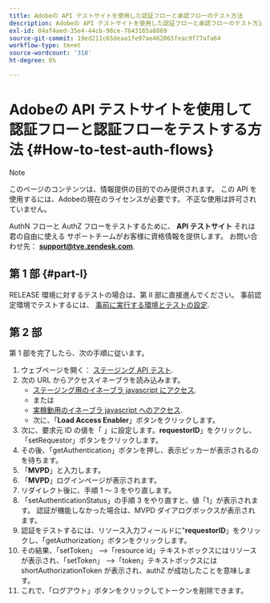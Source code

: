 ```yaml
---
title: Adobeの API テストサイトを使用した認証フローと承認フローのテスト方法
description: Adobeの API テストサイトを使用した認証フローと承認フローのテスト方法
exl-id: 04af4aed-35e4-44cb-98ce-7643165a8869
source-git-commit: 19ed211c65deaa1fe97ae462065feac9f77afa64
workflow-type: tm+mt
source-wordcount: '318'
ht-degree: 0%

---
```


# Adobeの API テストサイトを使用して認証フローと認証フローをテストする方法 {#How-to-test-auth-flows}

>[!NOTE]
>
>このページのコンテンツは、情報提供の目的でのみ提供されます。 この API を使用するには、Adobeの現在のライセンスが必要です。 不正な使用は許可されていません。

AuthN フローと AuthZ フローをテストするために、 **API テストサイト** それは君の自由に使える サポートチームがお客様に資格情報を提供します。 お問い合わせ先： **support@tve.zendesk.com**.


## 第 1 部 {#part-I}

RELEASE 環境に対するテストの場合は、第 II 部に直接進んでください。  事前認定環境でテストするには、 [事前に実行する環境とテストの設定](/help/authentication/setting-up-your-environment-and-testing-in-prequal.md).

## 第 2 部

第 1 部を完了したら、次の手順に従います。


1. ウェブページを開く： [ステージング API テスト](https://sp.auth-staging.adobe.com/apitest/api.html).
1. 次の URL からアクセスイネーブラを読み込みます。
   * [ステージング用のイネーブラ javascript にアクセス](https://entitlement.auth-staging.adobe.com/entitlement/js/AccessEnabler.js).
   * または
   * [実稼動用のイネーブラ javascript へのアクセス](https://entitlement.auth.adobe.com/entitlement/js/AccessEnabler.js).
   * 次に、「**Load Access Enabler**」ボタンをクリックします。
1. 次に、要求元 ID の値を「 」に設定します。**requestorID**」をクリックし、「setRequestor」ボタンをクリックします。
1. その後、「getAuthentication」ボタンを押し、表示ピッカーが表示されるのを待ちます。
1. 「**MVPD**」と入力します。
1. 「**MVPD**」ログインページが表示されます。
1. リダイレクト後に、手順 1 ～ 3 をやり直します。
1. 「setAuthenticationStatus」の手順 3 をやり直すと、値「1」が表示されます。 認証が機能しなかった場合は、MVPD ダイアログボックスが表示されます。
1. 認証をテストするには、リソース入力フィールドに&quot;**requestorID**」をクリックし、「getAuthorization」ボタンをクリックします。
1. その結果、「setToken」 —\>「resource id」テキストボックスにはリソースが表示され、「setToken」 —\>「token」テキストボックスには shortAuthorizationToken が表示され、authZ が成功したことを意味します。
1. これで、「ログアウト」ボタンをクリックしてトークンを削除できます。
